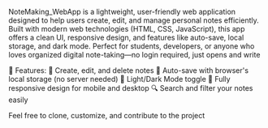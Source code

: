 NoteMaking_WebApp is a lightweight, user-friendly web application designed to help users create, edit, and manage personal notes efficiently. Built with modern web technologies (HTML, CSS, JavaScript), this app offers a clean UI, responsive design, and features like auto-save, local storage, and dark mode. Perfect for students, developers, or anyone who loves organized digital note-taking—no login required, just opens and write

🚀 Features:
📝 Create, edit, and delete notes
💾 Auto-save with browser's local storage (no server needed)
🌙 Light/Dark Mode toggle
📱 Fully responsive design for mobile and desktop
🔍 Search and filter your notes easily

Feel free to clone, customize, and contribute to the project